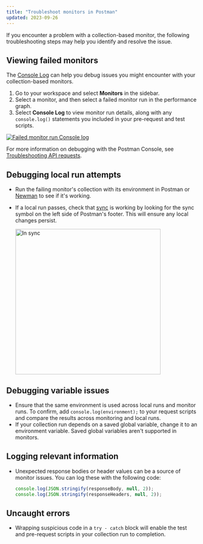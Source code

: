 ```yaml
---
title: "Troubleshoot monitors in Postman"
updated: 2023-09-26
---
```


If you encounter a problem with a collection-based monitor, the following troubleshooting steps may help you identify and resolve the issue.

## Viewing failed monitors

The [Console Log](/docs/monitoring-your-api/viewing-monitor-results/#console-log) can help you debug issues you might encounter with your collection-based monitors.

1. Go to your workspace and select **Monitors** in the sidebar.
1. Select a monitor, and then select a failed monitor run in the performance graph.
1. Select **Console Log** to view monitor run details, along with any `console.log()` statements you included in your pre-request and test scripts.

[![Failed monitor run Console log](https://assets.postman.com/postman-docs/monitor-console-log-failed-run.jpg)](https://assets.postman.com/postman-docs/monitor-console-log-failed-run.jpg)

For more information on debugging with the Postman Console, see [Troubleshooting API requests](/docs/sending-requests/response-data/troubleshooting-api-requests/).

## Debugging local run attempts

* Run the failing monitor's collection with its environment in Postman or [Newman](/docs/collections/using-newman-cli/command-line-integration-with-newman/) to see if it's working.
* If a local run passes, check that [sync](/docs/getting-started/basics/syncing/) is working by looking for the sync symbol on the left side of Postman's footer. This will ensure any local changes persist.

    <img alt="In sync" src="https://assets.postman.com/postman-docs/v10/syncing-understanding-sync-states-v10-18.jpg" width="383px"/>

## Debugging variable issues

* Ensure that the same environment is used across local runs and monitor runs. To confirm, add `console.log(environment);` to your request scripts and compare the results across monitoring and local runs.
* If your collection run depends on a saved global variable, change it to an environment variable. Saved global variables aren't supported in monitors.

## Logging relevant information

* Unexpected response bodies or header values can be a source of monitor issues. You can log these with the following code:

    ```js
    console.log(JSON.stringify(responseBody, null, 2));
    console.log(JSON.stringify(responseHeaders, null, 2));
    ```

## Uncaught errors

* Wrapping suspicious code in a `try - catch` block will enable the test and pre-request scripts in your collection run to completion.
